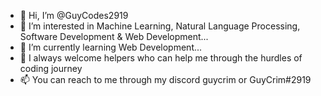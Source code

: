- 👋 Hi, I’m @GuyCodes2919
- 👀 I’m interested in Machine Learning, Natural Language Processing, Software Development & Web Development...
- 🌱 I’m currently learning Web Development...
- 💞️ I always welcome helpers who can help me through the hurdles of coding journey
- 📫 You can reach to me through my discord guycrim or GuyCrim#2919

<!---
GuyCodes2919/GuyCodes2919 is a ✨ special ✨ repository because its `README.md` (this file) appears on your GitHub profile.
You can click the Preview link to take a look at your changes.
--->
